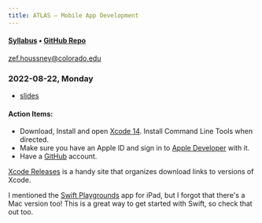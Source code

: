 ```yaml
---
title: ATLAS — Mobile App Development
---
```


#### [Syllabus](syllabus.html) • [GitHub Repo](https://github.com/zef/ATLAS-iOS)

[zef.houssney@colorado.edu](mailto:zef.houssney@colorado.edu)

### 2022-08-22, Monday

- [slides](01-Introduction.html)

#### Action Items:

- Download, Install and open [Xcode 14](https://developer.apple.com/xcode/). Install Command Line Tools when directed.
- Make sure you have an Apple ID and sign in to [Apple Developer](https://developer.apple.com) with it.
- Have a [GitHub](https://github.com) account.

[Xcode Releases](https://xcodereleases.com) is a handy site that organizes download links to versions of Xcode.

I mentioned the [Swift Playgrounds](https://www.apple.com/swift/playgrounds/)
app for iPad, but I forgot that there's a Mac version too! This is a great way
to get started with Swift, so check that out too.

